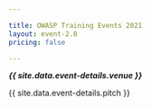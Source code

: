 ```yaml
---

title: OWASP Training Events 2021
layout: event-2.0
pricing: false

---
```



<!-- rebuild 14 -->

***{{ site.data.event-details.venue }}***

{{ site.data.event-details.pitch }}
